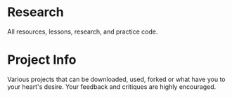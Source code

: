 # Research
All resources, lessons, research, and practice code.

# Project Info
Various projects that can be downloaded, used, forked or what have you to your heart's desire. Your feedback and critiques are highly encouraged. 
